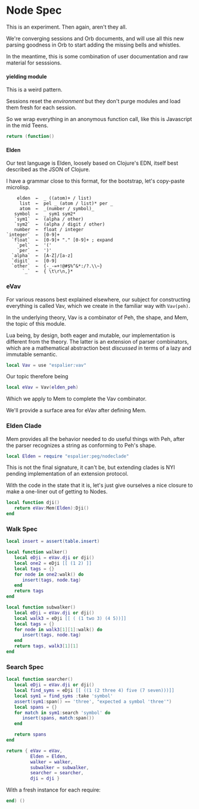 # Node Spec


  This is an experiment\. Then again, aren't they all\.

We're converging sessions and Orb documents, and will use all this new
parsing goodness in Orb to start adding the missing bells and whistles\.

In the meantime, this is some combination of user documentation and raw
material for sesssions\.


#### yielding module

This is a weird pattern\.

Sessions reset the *environment* but they don't purge modules and load them
fresh for each session\.

So we wrap everything in an anonymous function call, like this is Javascript
in the mid Teens\.

```lua
return (function()
```


#### Elden

  Our test language is Elden, loosely based on Clojure's EDN, itself best
described as the JSON of Clojure\.

I have a grammar close to this format, for the bootstrap, let's copy\-paste
microlisp\.

```peg
    elden  ←  _ ((atom)+ / list)
     list  ←  pel _ (atom / list)* per _
     atom  ←  _(number / symbol)_
   symbol  ←  _ sym1 sym2*
   `sym1`  ←  (alpha / other)
   `sym2`  ←  (alpha / digit / other)
   number  ←  float / integer
`integer`  ←  [0-9]+
  `float`  ←  [0-9]+ "." [0-9]+ ; expand
    `pel`  ←  '('
    `per`  ←  ')'
  `alpha`  ←  [A-Z]/[a-z]
  `digit`  ←  [0-9]
  `other`  ←  {-_-=+!@#$%^&*:/?.\\~}
      `_`  ←  { \t\r\n,}*
```


### eVav

  For various reasons best explained elsewhere, our subject for constructing
everything is called Vav, which we create in the familiar way with `Vav(peh)`\.

In the underlying theory, Vav is a combinator of Peh, the shape, and Mem,
the topic of this module\.

Lua being, by design, both eager and mutable, our implementation is different
from the theory\.  The latter is an extension of parser combinators, which are
a mathematical abstraction best *discussed* in terms of a lazy and immutable
semantic\.

```lua
local Vav = use "espalier:vav"
```

Our topic therefore being

```lua
local eVav = Vav(elden_peh)
```

Which we apply to Mem to complete the Vav combinator\.

We'll provide a surface area for eVav after defining Mem\.


### Elden Clade

Mem provides all the behavior needed to do useful things with Peh, after the
parser recognizes a string as conforming to Peh's shape\.

```lua
local Elden = require "espalier:peg/nodeclade"
```

This is not the final signature, it can't be, but extending clades is NYI
pending implementation of an extension protocol\.

With the code in the state that it is, let's just give ourselves a nice
closure to make a one\-liner out of getting to Nodes\.

```lua
local function dji()
   return eVav:Mem(Elden):Dji()
end
```


### Walk Spec

```lua
local insert = assert(table.insert)

local function walker()
   local eDji = eVav.dji or dji()
   local one2 = eDji [[ (1 2) ]]
   local tags = {}
   for node in one2:walk() do
      insert(tags, node.tag)
   end
   return tags
end
```

```lua
local function subwalker()
   local eDji = eVav.dji or dji()
   local walk3 = eDji [[ ( (1 two 3) (4 5))]]
   local tags = {}
   for node in walk3[1][1]:walk() do
      insert(tags, node.tag)
   end
   return tags, walk3[1][1]
end
```


### Search Spec

```lua
local function searcher()
   local eDji = eVav.dji or dji()
   local find_syms = eDji [[ ((1 (2 three 4) five (7 seven)))]]
   local sym1 = find_syms :take 'symbol'
   assert(sym1:span() == 'three', "expected a symbol 'three'")
   local spans = {}
   for match in sym1:search 'symbol' do
      insert(spans, match:span())
   end

   return spans
end
```


```lua
return { eVav = eVav,
         Elden = Elden,
         walker = walker,
         subwalker = subwalker,
         searcher = searcher,
         dji = dji }
```

With a fresh instance for each require:

```lua
end) ()
```



